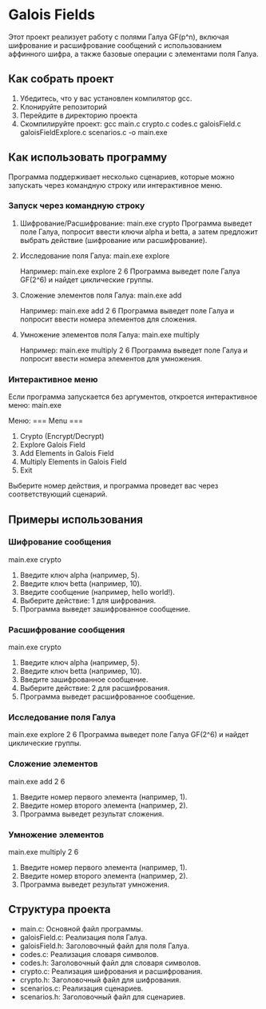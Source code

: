 # Galois Fields

Этот проект реализует работу с полями Галуа GF(p^n), включая шифрование и расшифрование сообщений с использованием аффинного шифра, а также базовые операции с элементами поля Галуа.

## Как собрать проект

1. Убедитесь, что у вас установлен компилятор gcc.
2. Клонируйте репозиторий
3. Перейдите в директорию проекта
4. Скомпилируйте проект:
   gcc main.c crypto.c codes.c galoisField.c galoisFieldExplore.c scenarios.c -o main.exe

## Как использовать программу

Программа поддерживает несколько сценариев, которые можно запускать через командную строку или интерактивное меню.

### Запуск через командную строку

1. Шифрование/Расшифрование:
   main.exe crypto
   Программа выведет поле Галуа, попросит ввести ключи alpha и betta, а затем предложит выбрать действие (шифрование или расшифрование).

2. Исследование поля Галуа:
   main.exe explore <p> <n>
   Например:
   main.exe explore 2 6
   Программа выведет поле Галуа GF(2^6) и найдет циклические группы.

3. Сложение элементов поля Галуа:
   main.exe add <p> <n>
   Например:
   main.exe add 2 6
   Программа выведет поле Галуа и попросит ввести номера элементов для сложения.

4. Умножение элементов поля Галуа:
   main.exe multiply <p> <n>
   Например:
   main.exe multiply 2 6
   Программа выведет поле Галуа и попросит ввести номера элементов для умножения.

### Интерактивное меню

Если программа запускается без аргументов, откроется интерактивное меню:
main.exe

Меню:
=== Menu ===
1. Crypto (Encrypt/Decrypt)
2. Explore Galois Field
3. Add Elements in Galois Field
4. Multiply Elements in Galois Field
5. Exit

Выберите номер действия, и программа проведет вас через соответствующий сценарий.

## Примеры использования

### Шифрование сообщения
main.exe crypto
1. Введите ключ alpha (например, 5).
2. Введите ключ betta (например, 10).
3. Введите сообщение (например, hello world!).
4. Выберите действие: 1 для шифрования.
5. Программа выведет зашифрованное сообщение.

### Расшифрование сообщения
main.exe crypto
1. Введите ключ alpha (например, 5).
2. Введите ключ betta (например, 10).
3. Введите зашифрованное сообщение.
4. Выберите действие: 2 для расшифрования.
5. Программа выведет расшифрованное сообщение.

### Исследование поля Галуа
main.exe explore 2 6
Программа выведет поле Галуа GF(2^6) и найдет циклические группы.

### Сложение элементов
main.exe add 2 6
1. Введите номер первого элемента (например, 1).
2. Введите номер второго элемента (например, 2).
3. Программа выведет результат сложения.

### Умножение элементов
main.exe multiply 2 6
1. Введите номер первого элемента (например, 1).
2. Введите номер второго элемента (например, 2).
3. Программа выведет результат умножения.

## Структура проекта

- main.c: Основной файл программы.
- galoisField.c: Реализация поля Галуа.
- galoisField.h: Заголовочный файл для поля Галуа.
- codes.c: Реализация словаря символов.
- codes.h: Заголовочный файл для словаря символов.
- crypto.c: Реализация шифрования и расшифрования.
- crypto.h: Заголовочный файл для шифрования.
- scenarios.c: Реализация сценариев.
- scenarios.h: Заголовочный файл для сценариев.
